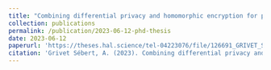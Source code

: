```yaml
---
title: "Combining differential privacy and homomorphic encryption for privacy-preserving collaborative machine learning (PhD thesis)"
collection: publications
permalink: /publication/2023-06-12-phd-thesis
date: 2023-06-12
paperurl: 'https://theses.hal.science/tel-04223076/file/126691_GRIVET_SEBERT_2023_archivage.pdf'
citation: 'Grivet Sébert, A. (2023). Combining differential privacy and homomorphic encryption for privacy-preserving collaborative machine learning (Doctoral dissertation, Université Paris-Saclay).'
---
```

